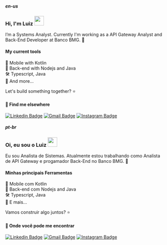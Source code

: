##### en-us
### Hi, I'm Luiz <img src="https://media.giphy.com/media/hvRJCLFzcasrR4ia7z/giphy.gif" width="30" >

I’m a Systems Analyst. Currently I'm working as a API Gateway Analyst and Back-End Developer at Banco BMG. 🏦

#### My current tools 
📲 Mobile with Kotlin         
📡 Back-end with Nodejs and Java    
🛠️ Typescript, Java                            
🧰 And more...  


Let's build something together? ⭐

#### 💬 Find me elsewhere

[![Linkedin Badge](https://img.shields.io/badge/-Linkedin-blue?style=flat-square&logo=Linkedin&logoColor=white&link=https://www.linkedin.com/in/luiz-rodrigues-de-melo-/)](https://www.linkedin.com/in/luiz-rodrigues-de-melo-/) 
[![Gmail Badge](https://img.shields.io/badge/-luizrmelo3@gmail.com-c14438?style=flat-square&logo=Gmail&logoColor=white&link=mailto:luizrmelo3@gmail.com)](mailto:luizrmelo3@gmail.com)
[![Instagram Badge](https://img.shields.io/badge/-Instagram-purple?style=flat-square&logo=Instagram&logoColor=white&link=https://www.linkedin.com/in/luiz-rodrigues-de-melo-/)](https://www.instagram.com/luizrmelo_/)  

##### pt-br

### Oi, eu sou o Luiz <img src="https://media.giphy.com/media/hvRJCLFzcasrR4ia7z/giphy.gif" width="30" >

Eu sou Analista de Sistemas. Atualmente estou trabalhando como Analista de API Gateway e progamador Back-End no Banco BMG. 🏦

#### Minhas principais Ferramentas 
📲 Mobile com Kotlin         
📡 Back-end com Nodejs and Java    
🛠️ Typescript, Java                            
🧰 E mais...  


Vamos construir algo juntos? ⭐

#### 💬 Onde você pode me encontrar

[![Linkedin Badge](https://img.shields.io/badge/-Linkedin-blue?style=flat-square&logo=Linkedin&logoColor=white&link=https://www.linkedin.com/in/luiz-rodrigues-de-melo-/)](https://www.linkedin.com/in/luiz-rodrigues-de-melo-/) 
[![Gmail Badge](https://img.shields.io/badge/-luizrmelo3@gmail.com-c14438?style=flat-square&logo=Gmail&logoColor=white&link=mailto:luizrmelo3@gmail.com)](mailto:luizrmelo3@gmail.com)
[![Instagram Badge](https://img.shields.io/badge/-Instagram-purple?style=flat-square&logo=Instagram&logoColor=white&link=https://www.linkedin.com/in/luiz-rodrigues-de-melo-/)](https://www.instagram.com/luizrmelo_/)  
